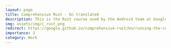 ```yaml
---
layout: page
title: Comprehensive Rust - bn translated
description: This is the Rust course used by the Android team at Google. I have translated part of it into Bengali.
img: assets/img/c_rust.png
redirect: https://google.github.io/comprehensive-rust/bn/running-the-course/translations.html
importance: 3
category: Work
---
```


